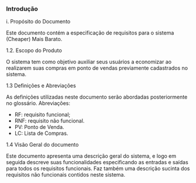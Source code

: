 ###  Introdução

i. Propósito do Documento

Este documento contém a especificação de requisitos para o sistema (Cheaper) Mais Barato.

1.2. Escopo do Produto

O sistema tem como objetivo auxiliar seus usuários a economizar ao realizarem suas compras em ponto de vendas previamente cadastrados no sistema.

1.3 Definições e Abreviações

As definições utilizadas neste documento serão abordadas posteriormente no glossário. Abreviações:

* RF: requisito funcional;
* RNF: requisito não funcional.
* PV: Ponto de Venda.
* LC: Lista de Compras.

1.4 Visão Geral do documento

Este documento apresenta uma descrição geral do sistema, e logo em seguida descreve suas funcionalidades especificando as entradas e saídas para todos os requisitos funcionais. Faz também uma descrição sucinta dos requisitos não funcionais contidos neste sistema.